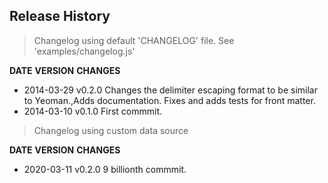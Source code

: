 ## Release History

> Changelog using default 'CHANGELOG' file. See 'examples/changelog.js'

**DATE**       **VERSION**   **CHANGES**                                                        
* 2014-03-29   v0.2.0        Changes the delimiter escaping format to be similar to Yeoman.,Adds
                             documentation. Fixes and adds tests for front matter.              
* 2014-03-10   v0.1.0        First commmit.                                                     

> Changelog using custom data source

**DATE**       **VERSION**   **CHANGES**         
* 2020-03-11   v0.2.0        9 billionth commmit.